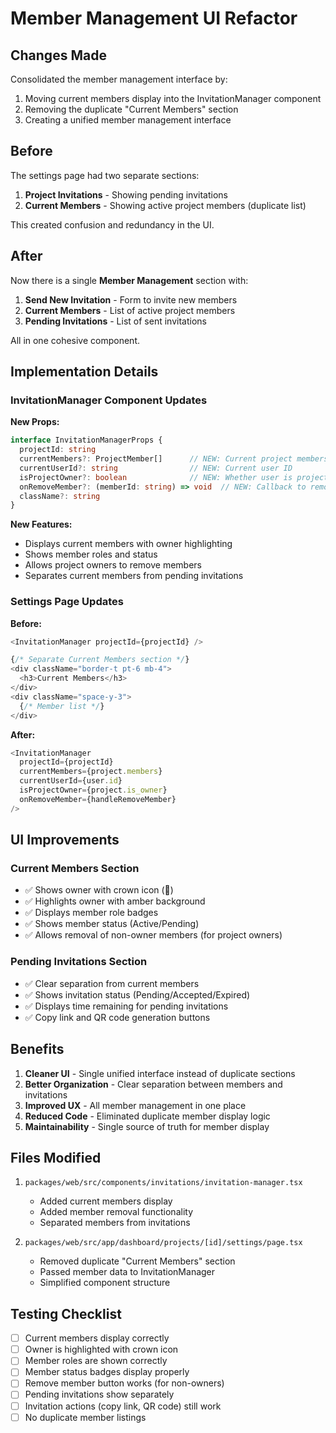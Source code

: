 # Member Management UI Refactor

## Changes Made

Consolidated the member management interface by:
1. Moving current members display into the InvitationManager component
2. Removing the duplicate "Current Members" section
3. Creating a unified member management interface

## Before

The settings page had two separate sections:
1. **Project Invitations** - Showing pending invitations
2. **Current Members** - Showing active project members (duplicate list)

This created confusion and redundancy in the UI.

## After

Now there is a single **Member Management** section with:
1. **Send New Invitation** - Form to invite new members
2. **Current Members** - List of active project members
3. **Pending Invitations** - List of sent invitations

All in one cohesive component.

## Implementation Details

### InvitationManager Component Updates

**New Props:**
```typescript
interface InvitationManagerProps {
  projectId: string
  currentMembers?: ProjectMember[]      // NEW: Current project members
  currentUserId?: string                // NEW: Current user ID
  isProjectOwner?: boolean              // NEW: Whether user is project owner
  onRemoveMember?: (memberId: string) => void  // NEW: Callback to remove member
  className?: string
}
```

**New Features:**
- Displays current members with owner highlighting
- Shows member roles and status
- Allows project owners to remove members
- Separates current members from pending invitations

### Settings Page Updates

**Before:**
```typescript
<InvitationManager projectId={projectId} />

{/* Separate Current Members section */}
<div className="border-t pt-6 mb-4">
  <h3>Current Members</h3>
</div>
<div className="space-y-3">
  {/* Member list */}
</div>
```

**After:**
```typescript
<InvitationManager 
  projectId={projectId} 
  currentMembers={project.members}
  currentUserId={user.id}
  isProjectOwner={project.is_owner}
  onRemoveMember={handleRemoveMember}
/>
```

## UI Improvements

### Current Members Section
- ✅ Shows owner with crown icon (👑)
- ✅ Highlights owner with amber background
- ✅ Displays member role badges
- ✅ Shows member status (Active/Pending)
- ✅ Allows removal of non-owner members (for project owners)

### Pending Invitations Section
- ✅ Clear separation from current members
- ✅ Shows invitation status (Pending/Accepted/Expired)
- ✅ Displays time remaining for pending invitations
- ✅ Copy link and QR code generation buttons

## Benefits

1. **Cleaner UI** - Single unified interface instead of duplicate sections
2. **Better Organization** - Clear separation between members and invitations
3. **Improved UX** - All member management in one place
4. **Reduced Code** - Eliminated duplicate member display logic
5. **Maintainability** - Single source of truth for member display

## Files Modified

1. `packages/web/src/components/invitations/invitation-manager.tsx`
   - Added current members display
   - Added member removal functionality
   - Separated members from invitations

2. `packages/web/src/app/dashboard/projects/[id]/settings/page.tsx`
   - Removed duplicate "Current Members" section
   - Passed member data to InvitationManager
   - Simplified component structure

## Testing Checklist

- [ ] Current members display correctly
- [ ] Owner is highlighted with crown icon
- [ ] Member roles are shown correctly
- [ ] Member status badges display properly
- [ ] Remove member button works (for non-owners)
- [ ] Pending invitations show separately
- [ ] Invitation actions (copy link, QR code) still work
- [ ] No duplicate member listings
